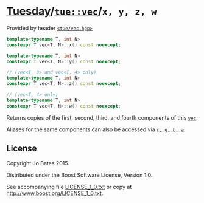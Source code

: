 [Tuesday](../../../README.md)/[`tue::vec`](../../headers/vec.md)/`x, y, z, w`
=============================================================================
Provided by header [`<tue/vec.hpp>`](../../headers/vec.md)

```c++
template<typename T, int N>
constexpr T vec<T, N>::x() const noexcept;

template<typename T, int N>
constexpr T vec<T, N>::y() const noexcept;

// (vec<T, 3> and vec<T, 4> only)
template<typename T, int N>
constexpr T vec<T, N>::z() const noexcept;

// (vec<T, 4> only)
template<typename T, int N>
constexpr T vec<T, N>::w() const noexcept;
```

Returns copies of the first, second, third, and fourth components of this
[`vec`](../../headers/vec.md).

Aliases for the same components can also be accessed via
[`r, g, b, a`](rgba.md).

License
-------
Copyright Jo Bates 2015.

Distributed under the Boost Software License, Version 1.0.

See accompanying file [LICENSE_1_0.txt](../../../LICENSE_1_0.txt) or copy at
http://www.boost.org/LICENSE_1_0.txt.
